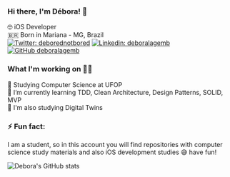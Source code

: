 ### Hi there, I'm Débora! 👋

🤓 iOS Developer  
🇧🇷 Born in Mariana - MG, Brazil  
[![Twitter: deborednotbored](https://img.shields.io/twitter/follow/deborednotbored?style=social)](https://twitter.com/deborednotbored)
[![Linkedin: deboralagemb](https://img.shields.io/badge/-deboralagemb-blue?style=flat-square&logo=Linkedin&logoColor=white&link=https://www.linkedin.com/in/thaianebraga/)](https://www.linkedin.com/in/thaianebraga/)
[![GitHub deboralagemb](https://img.shields.io/github/followers/deboralagemb?label=follow&style=social)](https://github.com/deboralagemb)


### What I'm working on 👩‍💻

🔭 Studying Computer Science at UFOP  
🌱 I’m currently learning TDD, Clean Architecture, Design Patterns, SOLID, MVP   
🤖 I'm also studying Digital Twins


### ⚡ Fun fact:

I am a student, so in this account you will find repositories with computer science study materials and also iOS development studies 😅 have fun!

![Debora's GitHub stats](https://github-readme-stats.vercel.app/api?username=deboralagemb&show_icons=true&theme=tokyonight)


<!--
**deboralagemb/deboralagemb** is a ✨ _special_ ✨ repository because its `README.md` (this file) appears on your GitHub profile.

Here are some ideas to get you started:

- 🔭 I’m currently working on ...
- 🌱 I’m currently learning ...
- 👯 I’m looking to collaborate on ...
- 🤔 I’m looking for help with ...
- 💬 Ask me about ...
- 📫 How to reach me: ...
- 😄 Pronouns: ...
- ⚡ Fun fact: ...
-->
